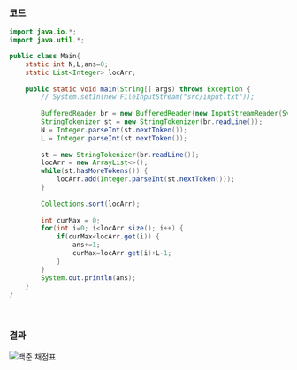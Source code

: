 ### 코드
``` java
import java.io.*;
import java.util.*;

public class Main{
	static int N,L,ans=0;
	static List<Integer> locArr;
	
	public static void main(String[] args) throws Exception {
		// System.setIn(new FileInputStream("src/input.txt"));
		
		BufferedReader br = new BufferedReader(new InputStreamReader(System.in));
		StringTokenizer st = new StringTokenizer(br.readLine());
		N = Integer.parseInt(st.nextToken());
		L = Integer.parseInt(st.nextToken());
		
		st = new StringTokenizer(br.readLine());
		locArr = new ArrayList<>();
		while(st.hasMoreTokens()) {
			locArr.add(Integer.parseInt(st.nextToken()));
		}
		
		Collections.sort(locArr);
		
		int curMax = 0;
		for(int i=0; i<locArr.size(); i++) {
			if(curMax<locArr.get(i)) {
				ans+=1;
				curMax=locArr.get(i)+L-1;
			}
		}
		System.out.println(ans);
	}
}
```
</br>

### 결과

![백준 채점표](https://github.com/SSAFY-11th-Seoul15/algo-study/assets/74345771/9f3d4275-0028-4c7e-a6af-e400a2a4669c)

